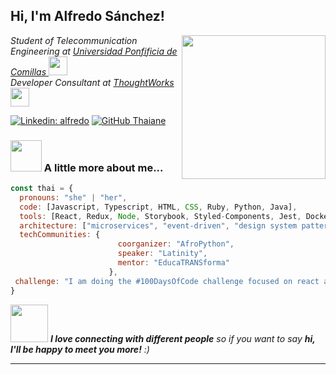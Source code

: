 <h2> Hi, I'm Alfredo Sánchez! </h2>
<img align='right' src="https://www.comillas.edu/images/modulo_cabecera/logo-icai-site.png" width="230">
<p><em>Student of Telecommunication Engineering at <a href="https://www.comillas.edu/">Universidad Ponfificia de Comillas </a><img src="https://www.comillas.edu/images/modulo_cabecera/logo-icai-site.png" width="30"> </br>Developer Consultant at <a href="https://www.thoughtworks.com">ThoughtWorks </a><img src="https://cdn.vox-cdn.com/thumbor/eaEUIhno87pQloymYPI22pthRNo=/0x0:800x400/920x613/filters:focal(336x136:464x264):format(webp)/cdn.vox-cdn.com/uploads/chorus_image/image/56187479/DHNkdRfXoAEp2VD.0.jpg" width="30"> 
</em></p>

[![Linkedin: alfredo](https://img.shields.io/badge/-Alfredo-blue?style=flat-square&logo=Linkedin&logoColor=white&link=https://www.linkedin.com/in/alfredo-s%C3%A1nchez-s%C3%A1nchez-594479187/)](https://www.linkedin.com/in/alfredo-s%C3%A1nchez-s%C3%A1nchez-594479187/)
[![GitHub Thaiane](https://img.shields.io/github/followers/thaiane?label=follow&style=social)](https://github.com/Thaiane)


### <img src="https://www.media.giphy.com/media/VgCDAzcKvsR6OM0uWg/giphy.gif" width="50"> A little more about me...  

```javascript
const thai = {
  pronouns: "she" | "her",
  code: [Javascript, Typescript, HTML, CSS, Ruby, Python, Java],
  tools: [React, Redux, Node, Storybook, Styled-Components, Jest, Docker],
  architecture: ["microservices", "event-driven", "design system pattern"],
  techCommunities: {
                        coorganizer: "AfroPython",
                        speaker: "Latinity",
                        mentor: "EducaTRANSforma"
                      },
 challenge: "I am doing the #100DaysOfCode challenge focused on react and typescript"
}
```

<img src="https://media.giphy.com/media/LnQjpWaON8nhr21vNW/giphy.gif" width="60"> <em><b>I love connecting with different people</b> so if you want to say <b>hi, I'll be happy to meet you more!</b> :)</em>

---
